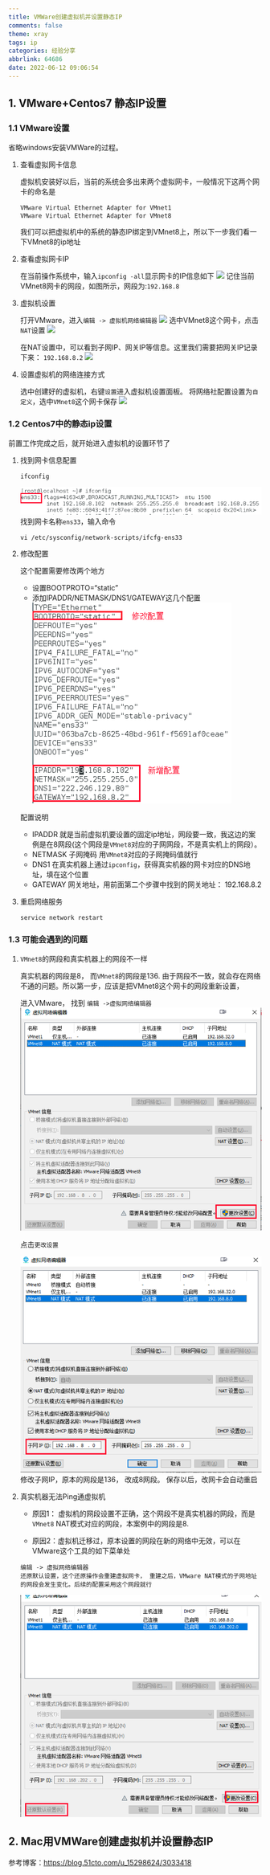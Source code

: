 ```yaml
---
title: VMWare创建虚拟机并设置静态IP
comments: false
theme: xray
tags: ip
categories: 经验分享
abbrlink: 64686
date: 2022-06-12 09:06:54
---
```

## 1. VMware+Centos7 静态IP设置

### 1.1 VMware设置
省略windows安装VMWare的过程。
1. 查看虚拟网卡信息
   
   虚拟机安装好以后，当前的系统会多出来两个虚拟网卡，一般情况下这两个网卡的命名是
    ```
    VMware Virtual Ethernet Adapter for VMnet1
    VMware Virtual Ethernet Adapter for VMnet8
   ```
   我们可以把虚拟机中的系统的静态IP绑定到VMnet8上，所以下一步我们看一下VMnet8的ip地址


2. 查看虚拟网卡IP
   
   在当前操作系统中，输入`ipconfig -all`显示网卡的IP信息如下
   ![](./static-ip-setting/1.png)
   记住当前VMnet8网卡的网段，如图所示，网段为:`192.168.8`
   

3. 虚拟机设置
   
   打开VMware，进入`编辑 -> 虚拟机网络编辑器`
   ![](./static-ip-setting/2.png)
   选中VMnet8这个网卡，点击`NAT`设置
   ![](./static-ip-setting/3.png)

   在NAT设置中，可以看到子网IP、网关IP等信息。这里我们需要把网关IP记录下来： `192.168.8.2`
   ![](./static-ip-setting/4.png)
   

4. 设置虚拟机的网络连接方式   

   选中创建好的虚拟机，右键`设置`进入虚拟机设置面板。
   将网络社配置设置为`自定义`，选中`VMnet8`这个网卡保存
   ![](./static-ip-setting/5.png)


### 1.2 Centos7中的静态ip设置
前置工作完成之后，就开始进入虚拟机的设置环节了
1. 找到网卡信息配置
   ```shell
   ifconfig
   ```
   ![](./static-ip-setting/6.png)
   找到网卡名称`ens33`，输入命令
   ```shell
   vi /etc/sysconfig/network-scripts/ifcfg-ens33
   ```
   
2. 修改配置
   
   这个配置需要修改两个地方 
   - 设置BOOTPROTO=“static”
   - 添加IPADDR/NETMASK/DNS1/GATEWAY这几个配置
     ![](./static-ip-setting/7.png)

   配置说明
   - IPADDR 就是当前虚拟机要设置的固定ip地址，网段要一致，我这边的案例是在8网段(这个网段是`VMnet8`对应的子网网段，不是真实机上的网段）。
   - NETMASK 子网掩码 用`VMnet8`对应的子网掩码值就行
   - DNS1 在真实机器上通过`ipconfig`，获得真实机器的网卡对应的DNS地址，填在这个位置
   - GATEWAY 网关地址，用前面第二个步骤中找到的网关地址： 192.168.8.2
   
3. 重启网络服务
   ```shell
   service network restart
   ```

### 1.3 可能会遇到的问题
1. `VMnet8`的网段和真实机器上的网段不一样
   
   真实机器的网段是8， 而`VMnet8`的网段是136. 由于网段不一致，就会存在网络不通的问题。所以第一步，应该是把VMnet8这个网卡的网段重新设置，
   
   进入VMware， 找到 `编辑 ->虚拟网络编辑器`
   ![](./static-ip-setting/8.png)
   
   点击`更改设置`
   
   ![](./static-ip-setting/9.png)
   修改子网IP，原本的网段是136， 改成8网段。 保存以后，改网卡会自动重启
   

2. 真实机器无法Ping通虚拟机
   - 原因1： 虚拟机的网段设置不正确，这个网段不是真实机器的网段，而是`VMnet8` NAT模式对应的网段，本案例中的网段是8.
   
   - 原因2：虚拟机迁移过，原本设置的网段在新的网络中无效，可以在VMware这个工具的如下菜单处
   ```
   编辑 -> 虚拟网络编辑器
   还原默认设置，这个还原操作会重建虚拟网卡， 重建之后，VMware NAT模式的子网地址的网段会发生变化。后续的配置采用这个网段就行
   ```   
   ![](./static-ip-setting/10.png)



## 2. Mac用VMWare创建虚拟机并设置静态IP
   参考博客：https://blog.51cto.com/u_15298624/3033418


    
